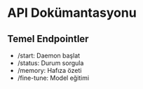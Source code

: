 # API Dokümantasyonu

## Temel Endpointler
- /start: Daemon başlat
- /status: Durum sorgula
- /memory: Hafıza özeti
- /fine-tune: Model eğitimi 